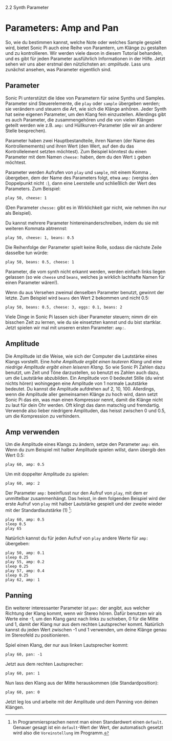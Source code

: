 2.2 Synth Parameter

# Parameters: Amp and Pan

So, wie du bestimmen kannst, welche Note oder welches Sample gespielt wird, bietet Sonic Pi auch eine Reihe von Paramtern, um Klänge zu gestalten und zu kontrollieren. Wir werden viele davon in diesem Tutorial behandeln, und es gibt für jeden Parameter ausführlich Informationen in der Hilfe. Jetzt sehen wir uns aber erstmal den nützlichsten an: *amplitude*. Lass uns zunächst ansehen, was Parameter eigentlich sind.

## Parameter

Sonic Pi unterstützt die Idee von Parametern für seine Synths und Samples. Parameter sind Steuerelemente, die `play` oder `sample` übergeben werden; sie verändern und steuern die Art, wie sich die Klänge anhören. Jeder Synth hat seine eigenen Parameter, um den Klang fein einzustellen. Allerdings gibt es auch Parameter, die zusammengehören und die von vielen Klängen geteilt werden wie z.B. `amp:` und Hüllkurven-Parameter (die wir an anderer Stelle besprechen).

Parameter haben zwei Hauptbestandteile, ihren Namen (der Name des Kontrollemements) und ihren Wert (den Wert, auf den du das Kontrollelement setzten möchtest). Zum Beispiel könntest du einen Parameter mit dem Namen `cheese:` haben, dem du den Wert `1` geben möchtest.

Parameter werden Aufrufen von `play` und `sample`, mit einem Komma `,` übergeben, dem der Name des Parameters folgt, etwa `amp:` (vergiss den Doppelpunkt nicht `:`), dann eine Leerstelle und schließlich der Wert des Parameters. Zum Beispiel:

```
play 50, cheese: 1
```

(Den Parameter `chesse:` gibt es in Wirklichkeit gar nicht, wie nehmen ihn nur als Beispiel).

Du kannst mehrere Parameter hintereinanderschreiben, indem du sie mit weiteren Kommata abtrennst:

```
play 50, cheese: 1, beans: 0.5
```

Die Reihenfolge der Parameter spielt keine Rolle, sodass die nächste Zeile dasselbe tun würde:

```
play 50, beans: 0.5, cheese: 1
```

Parameter, die vom synth nicht erkannt werden, werden einfach links liegen gelassen (so wie `cheese` und `beans`, welches ja wirklich lachhafte Namen für einen Parameter wären!).

Wenn du aus Versehen zweimal denselben Parameter benutzt, gewinnt der letzte. Zum Beispiel wird `beans` den Wert 2 bekommen und nicht 0.5:

```
play 50, beans: 0.5, cheese: 3, eggs: 0.1, beans: 2
```

Viele Dinge in Sonic Pi lassen sich über Parameter steuern; nimm dir ein bisschen Zeit zu lernen, wie du sie einsetzten kannst und du bist startklar. Jetzt spielen wir mal mit unseren ersten Parameter: `amp:`.

## Amplitude

Die Amplitude ist die Weise, wie sich der Computer die Lautstärke eines Klangs vorstellt. Eine *hohe Amplitude ergibt einen lauteren Klang* und eine *niedrige Amplitude ergibt einen leiseren Klang*. So wie Sonic Pi Zahlen dazu benutzt, um Zeit und Töne darzustellen, so benutzt es Zahlen auch dazu, um die Lautstärke abzubilden. Ein Amplitude von 0 bedeutet Stille (du wirst nichts hören) wohingegen eine Amplitude von 1 normale Lautstärke bedeutet. Du kannst die Amplitude aufdrehen auf 2, 10, 100. Allerdings, wenn die Amplitude aller gemeinsamen Klänge zu hoch wird, dann setzt Sonic Pi das ein, was man einen Kompressor nennt, damit die Klänge nicht zu laut für dein Ohr werden. Oft klingt das dann matschig und fremdartig. Verwende also lieber niedrigere Amplituden, das heisst zwischen 0 und 0.5, um die Kompression zu verhindern.

## Amp verwenden

Um die Amplitude eines Klangs zu ändern, setze den Parameter `amp:` ein. Wenn du zum Beispiel mit halber Amplitude spielen willst, dann übergib den Wert 0.5:

```
play 60, amp: 0.5
```

Um mit doppelter Amplitude zu spielen:

```
play 60, amp: 2
```

Der Parameter `amp:` beeinflusst nur den Aufruf von `play`, mit dem er unmittelbar zusammenhängt. Das heisst, in dem folgenden Beispiel wird der erste Aufruf von `play` mit halber Lautstärke gespielt und der zweite wieder mit der Standardlautstärke (1) [^1]:

```
play 60, amp: 0.5
sleep 0.5
play 65
```

Natürlich kannst du für jeden Aufruf von `play` andere Werte für `amp:` übergeben:

```
play 50, amp: 0.1
sleep 0.25
play 55, amp: 0.2
sleep 0.25
play 57, amp: 0.4
sleep 0.25
play 62, amp: 1
```

## Panning

Ein weiterer interessanter Parameter ist `pan:` der angibt, aus welcher Richtung der Klang kommt, wenn wir Stereo hören. Dafür benutzen wir als Werte eine -1, um den Klang ganz nach links zu schieben, 0 für die Mitte und 1, damit der Klang nur aus dem rechten Lautsprecher kommt. Natürlich kannst du jeden Wert zwischen -1 und 1 verwenden, um deine Klänge genau im Stereofeld zu positionieren.

Spiel einen Klang, der nur aus linken Lautsprecher kommt:

```
play 60, pan: -1
```

Jetzt aus dem rechten Lautsprecher:

```
play 60, pan: 1
```

Nun lass den Klang aus der Mitte herauskommen (die Standardposition):

```
play 60, pan: 0
```

Jetzt leg los und arbeite mit der Amplitude und dem Panning von deinen Klängen.

[^1]: In Programmiersprachen nennt man einen Standardwert einen `default`. Genauer gesagt ist ein `default`-Wert der Wert, der automatisch gesetzt wird also die `Voreinstellung` im Programm.
